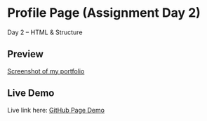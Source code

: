 # Profile Page (Assignment Day 2)
Day 2 – HTML &amp; Structure

## Preview
[Screenshot of my portfolio](Screenshot.png)

## Live Demo
Live link here:
[GitHub Page Demo](https://kennethdjasmin.github.io/Task-2-Practice-Exercise/profile.html)




